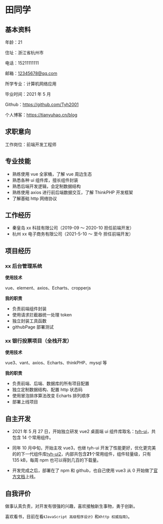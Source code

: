 # 田同学

## 基本资料

年龄：21

住址：浙江省杭州市

电话：15211111111

邮箱：12345678@qq.com

所学专业：计算机网络应用

毕业时间：2021 年 5 月

Github：https://github.com/Tyh2001

个人博客：https://tianyuhao.cn/blog

## 求职意向

工作岗位：前端开发工程师

## 专业技能

- 熟练使用 vue 全家桶，了解 vue 周边生态
- 熟悉各种 ui 组件库，擅长组件封装
- 熟悉后端开发逻辑，会定制数据结构
- 熟练使用 axios 进行前后端数据交互，了解 ThinkPHP 开发框架
- 了解基础 http 网络协议

## 工作经历

- 秦皇岛 xx 科技有限公司（2019-09 ～ 2020-10 担任前端开发）
- 杭州 xx 电子商务有限公司（2021-5-10 ～ 至今 担任前端开发）

## 项目经历

### xx 后台管理系统

**使用技术**

vue、element、axios、Echarts、cropperjs

**我的职责**

- 负责前端组件封装
- 使用请求拦截器统一处理 token
- 独立封装工具函数
- githubPage 部署测试

### xx 银行投票项目（全栈开发）

**使用技术**

vue3、vant、axios、Echarts、thinkPHP、mysql 等

**我的职责**

- 负责前端、后端、数据库的所有项目配置
- 独立定制数据结构、配置 http 状态码
- 使用冒泡排序算法改变 Echarts 排列顺序
- 部署上线项目

## 自主开发

- 2021 年 5 月 27 日，开始独立研发 vue2 桌面端 ui 组件库取名：[tyh-ui](https://github.com/Tyh2001/tyh-ui)，共包含 14 个常用组件。

- 同年 10 月中旬，开始主攻 vue3，也继 tyh-ui 开发了性能更好，优化更完美的的下一代组件库[tyh-ui2](https://github.com/Tyh2001/tyh-ui2)，内部共包含**21**个常用组件，组件轻量级，只有 135 kB，每周 npm 也可以得到几百的下载量。

- 开发完成之后，部署在了 npm 和 github，也自己使用 vue3 从 0 开始做了[官方文档](https://tianyuhao.cn/tyhui/v3)上线。

## 自我评价

做事认真负责，对开发有很强的兴趣，喜欢接触新生事物，勇于创新。

喜欢看书，目前在看`《JavaScript 高级程序设计》`和`《http 权威指南》`。
